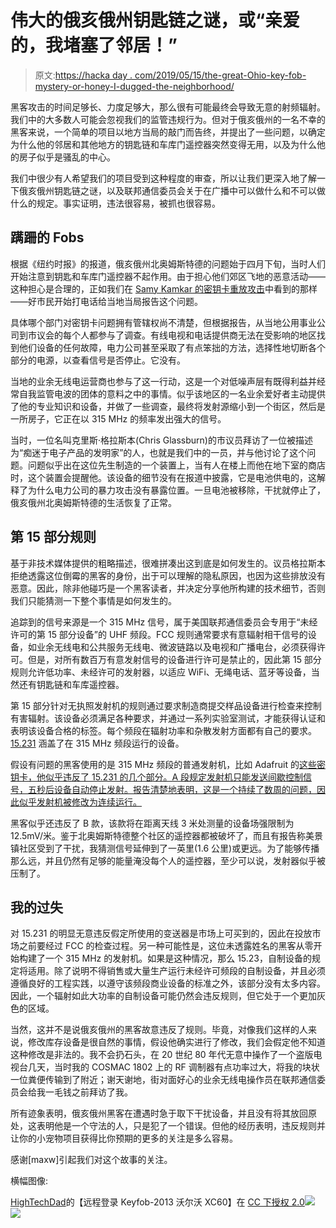 # 伟大的俄亥俄州钥匙链之谜，或“亲爱的，我堵塞了邻居！”

> 原文:[https://hacka day . com/2019/05/15/the-great-Ohio-key-fob-mystery-or-honey-I-dugged-the-neighborhood/](https://hackaday.com/2019/05/15/the-great-ohio-key-fob-mystery-or-honey-i-jammed-the-neighborhood/)

黑客攻击的时间足够长、力度足够大，那么很有可能最终会导致无意的射频辐射。我们中的大多数人可能会忽视我们的监管违规行为。但对于俄亥俄州的一名不幸的黑客来说，一个简单的项目以地方当局的敲门而告终，并提出了一些问题，以确定为什么他的邻居和其他地方的钥匙链和车库门遥控器突然变得无用，以及为什么他的房子似乎是骚乱的中心。

我们中很少有人希望我们的项目受到这种程度的审查，所以让我们更深入地了解一下俄亥俄州钥匙链之谜，以及联邦通信委员会关于在广播中可以做什么和不可以做什么的规定。事实证明，违法很容易，被抓也很容易。

## 蹒跚的 Fobs

根据《纽约时报》的报道，俄亥俄州北奥姆斯特德的问题始于四月下旬，当时人们开始注意到钥匙和车库门遥控器不起作用。由于担心他们郊区飞地的恶意活动——这种担心是合理的，正如我们在 [Samy Kamkar 的密钥卡重放攻击](https://hackaday.com/2018/01/02/samy-kamkar-reverse-engineering-for-a-secure-future/)中看到的那样——好市民开始打电话给当地当局报告这个问题。

具体哪个部门对密钥卡问题拥有管辖权尚不清楚，但根据报告，从当地公用事业公司到市议会的每个人都参与了调查。有线电视和电话提供商无法在受影响的地区找到他们设备的任何故障，电力公司甚至采取了有点笨拙的方法，选择性地切断各个部分的电源，以查看信号是否停止。它没有。

当地的业余无线电运营商也参与了这一行动，这是一个对低噪声层有既得利益并经常自我监管电波的团体的意料之中的事情。似乎该地区的一名业余爱好者主动提供了他的专业知识和设备，并做了一些调查，最终将发射源缩小到一个街区，然后是一所房子，它正在以 315 MHz 的频率发出强大的信号。

当时，一位名叫克里斯·格拉斯本(Chris Glassburn)的市议员拜访了一位被描述为“痴迷于电子产品的发明家”的人，也就是我们中的一员，并与他讨论了这个问题。问题似乎出在这位先生制造的一个装置上，当有人在楼上而他在地下室的商店时，这个装置会提醒他。该设备的细节没有在报道中披露，它是电池供电的，这解释了为什么电力公司的暴力攻击没有暴露位置。一旦电池被移除，干扰就停止了，俄亥俄州北奥姆斯特德的生活恢复了正常。

## 第 15 部分规则

基于非技术媒体提供的粗略描述，很难拼凑出这到底是如何发生的。议员格拉斯本拒绝透露这位倒霉的黑客的身份，出于可以理解的隐私原因，也因为这些排放没有恶意。因此，除非他碰巧是一个黑客读者，并决定分享他所构建的技术细节，否则我们只能猜测一下整个事情是如何发生的。

追踪到的信号来源是一个 315 MHz 信号，属于美国联邦通信委员会专用于“未经许可的第 15 部分设备”的 UHF 频段。FCC 规则通常要求有意辐射相干信号的设备，如业余无线电和公共服务无线电、微波链路以及电视和广播电台，必须获得许可。但是，对所有数百万有意发射信号的设备进行许可是禁止的，因此第 15 部分规则允许低功率、未经许可的发射器，以适应 WiFi、无绳电话、蓝牙等设备，当然还有钥匙链和车库遥控器。

第 15 部分针对无执照发射机的规则通过要求制造商提交样品设备进行检查来控制有害辐射。该设备必须满足各种要求，并通过一系列实验室测试，才能获得认证和表明该设备合格的标签。每个频段在辐射功率和杂散发射方面都有自己的要求。 [15.231](https://www.ecfr.gov/cgi-bin/text-idx?SID=333ea9a55ee293a53aa9efa3450636d7&mc=true&node=pt47.1.15&rgn=div5#se47.1.15_1231) 涵盖了在 315 MHz 频段运行的设备。

假设有问题的黑客使用的是 315 MHz 频段的普通发射机，比如 Adafruit 的[这些密钥卡，他似乎违反了 15.231 的几个部分。A 段规定发射机只能发送间歇控制信号，五秒后设备自动停止发射。报告清楚地表明，这是一个持续了数周的问题，因此似乎发射机被修改为连续运行。](https://www.adafruit.com/product/1095)

黑客似乎还违反了 B 款，该款将在距离天线 3 米处测量的设备场强限制为 12.5mV/米。鉴于北奥姆斯特德整个社区的遥控器都被破坏了，而且有报告称美景镇社区受到了干扰，我猜测信号延伸到了一英里(1.6 公里)或更远。为了能够传播那么远，并且仍然有足够的能量淹没每个人的遥控器，至少可以说，发射器似乎被压制了。

## 我的过失

对 15.231 的明显无意违反假定所使用的变送器是市场上可买到的，因此在投放市场之前要经过 FCC 的检查过程。另一种可能性是，这位未透露姓名的黑客从零开始构建了一个 315 MHz 的发射机。如果是这种情况，那么 15.23，自制设备的规定将适用。除了说明不得销售或大量生产运行未经许可频段的自制设备，并且必须遵循良好的工程实践，以遵守该频段商业设备的标准之外，该部分没有太多内容。因此，一个辐射如此大功率的自制设备可能仍然会违反规则，但它处于一个更加灰色的区域。

当然，这并不是说俄亥俄州的黑客故意违反了规则。毕竟，对像我们这样的人来说，修改库存设备是很自然的事情，假设他确实进行了修改，我们会假定他不知道这种修改是非法的。我不会扔石头，在 20 世纪 80 年代无意中操作了一个盗版电视台几天，当时我的 COSMAC 1802 上的 RF 调制器有点功率过大，将我的块状一位粪便传输到了附近；谢天谢地，街对面好心的业余无线电操作员在联邦通信委员会给我一毛钱之前拜访了我。

所有迹象表明，俄亥俄州黑客在遭遇时急于取下干扰设备，并且没有将其放回原处，这表明他是一个守法的人，只是犯了一个错误。但他的经历表明，违反规则并让你的小宠物项目获得比你预期的更多的关注是多么容易。

感谢[maxw]引起我们对这个故事的关注。

横幅图像:

[](https://www.flickr.com/photos/22473198@N00/8381066438)[HighTechDad](https://www.flickr.com/photos/22473198@N00)的【远程登录 Keyfob-2013 沃尔沃 XC60】在 [CC 下授权 2.0](https://creativecommons.org/licenses/by/2.0/?ref=ccsearch&atype=html)[![](../Images/f6543e2d39d8139847e93b9076bae376.png) ![](../Images/ecd8cf2868701228210c45ee4976db25.png)](https://creativecommons.org/licenses/by/2.0/?ref=ccsearch&atype=html)